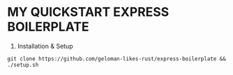 # MY QUICKSTART EXPRESS BOILERPLATE

1. Installation & Setup
```
git clone https://github.com/geloman-likes-rust/express-boilerplate && ./setup.sh
```
